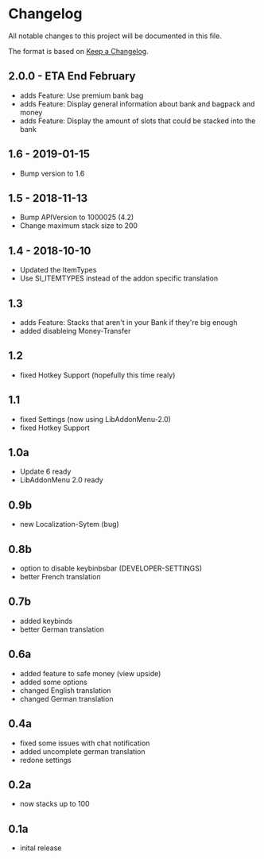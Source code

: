 # Changelog

All notable changes to this project will be documented in this file.

The format is based on [Keep a Changelog](https://keepachangelog.com/en/1.0.0/).

## 2.0.0 - ETA End February

- adds Feature: Use premium bank bag
- adds Feature: Display general information about bank and bagpack and money
- adds Feature: Display the amount of slots that could be stacked into the bank

## 1.6 - 2019-01-15

- Bump version to 1.6

## 1.5 - 2018-11-13

- Bump APIVersion to 1000025 (4.2)
- Change maximum stack size to 200

## 1.4 - 2018-10-10

- Updated the ItemTypes 
- Use SI_ITEMTYPES instead of the addon specific translation

## 1.3

- adds Feature: Stacks that aren't in your Bank if they're big enough
- added disableing Money-Transfer

## 1.2

- fixed Hotkey Support (hopefully this time realy)

## 1.1

- fixed Settings (now using LibAddonMenu-2.0)
- fixed Hotkey Support

## 1.0a

- Update 6 ready
- LibAddonMenu 2.0 ready

## 0.9b

- new Localization-Sytem (bug)

## 0.8b

- option to disable keybinbsbar (DEVELOPER-SETTINGS)
- better French translation

## 0.7b

- added keybinds
- better German translation

## 0.6a

- added feature to safe money (view upside)
- added some options
- changed English translation
- changed German translation

## 0.4a

- fixed some issues with chat notification
- added uncomplete german translation
- redone settings

## 0.2a

- now stacks up to 100

## 0.1a

- inital release